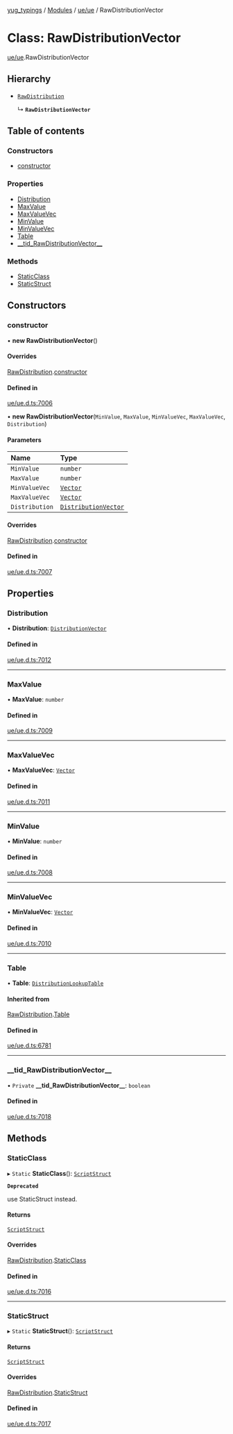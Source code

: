 [yug_typings](../README.md) / [Modules](../modules.md) / [ue/ue](../modules/ue_ue.md) / RawDistributionVector

# Class: RawDistributionVector

[ue/ue](../modules/ue_ue.md).RawDistributionVector

## Hierarchy

- [`RawDistribution`](ue_ue.RawDistribution.md)

  ↳ **`RawDistributionVector`**

## Table of contents

### Constructors

- [constructor](ue_ue.RawDistributionVector.md#constructor)

### Properties

- [Distribution](ue_ue.RawDistributionVector.md#distribution)
- [MaxValue](ue_ue.RawDistributionVector.md#maxvalue)
- [MaxValueVec](ue_ue.RawDistributionVector.md#maxvaluevec)
- [MinValue](ue_ue.RawDistributionVector.md#minvalue)
- [MinValueVec](ue_ue.RawDistributionVector.md#minvaluevec)
- [Table](ue_ue.RawDistributionVector.md#table)
- [\_\_tid\_RawDistributionVector\_\_](ue_ue.RawDistributionVector.md#__tid_rawdistributionvector__)

### Methods

- [StaticClass](ue_ue.RawDistributionVector.md#staticclass)
- [StaticStruct](ue_ue.RawDistributionVector.md#staticstruct)

## Constructors

### constructor

• **new RawDistributionVector**()

#### Overrides

[RawDistribution](ue_ue.RawDistribution.md).[constructor](ue_ue.RawDistribution.md#constructor)

#### Defined in

[ue/ue.d.ts:7006](https://github.com/YugMetaverse/yug_typings/blob/25cad34/ue/ue.d.ts#L7006)

• **new RawDistributionVector**(`MinValue`, `MaxValue`, `MinValueVec`, `MaxValueVec`, `Distribution`)

#### Parameters

| Name | Type |
| :------ | :------ |
| `MinValue` | `number` |
| `MaxValue` | `number` |
| `MinValueVec` | [`Vector`](ue_ue_s.Vector.md) |
| `MaxValueVec` | [`Vector`](ue_ue_s.Vector.md) |
| `Distribution` | [`DistributionVector`](ue_ue.DistributionVector.md) |

#### Overrides

[RawDistribution](ue_ue.RawDistribution.md).[constructor](ue_ue.RawDistribution.md#constructor)

#### Defined in

[ue/ue.d.ts:7007](https://github.com/YugMetaverse/yug_typings/blob/25cad34/ue/ue.d.ts#L7007)

## Properties

### Distribution

• **Distribution**: [`DistributionVector`](ue_ue.DistributionVector.md)

#### Defined in

[ue/ue.d.ts:7012](https://github.com/YugMetaverse/yug_typings/blob/25cad34/ue/ue.d.ts#L7012)

___

### MaxValue

• **MaxValue**: `number`

#### Defined in

[ue/ue.d.ts:7009](https://github.com/YugMetaverse/yug_typings/blob/25cad34/ue/ue.d.ts#L7009)

___

### MaxValueVec

• **MaxValueVec**: [`Vector`](ue_ue_s.Vector.md)

#### Defined in

[ue/ue.d.ts:7011](https://github.com/YugMetaverse/yug_typings/blob/25cad34/ue/ue.d.ts#L7011)

___

### MinValue

• **MinValue**: `number`

#### Defined in

[ue/ue.d.ts:7008](https://github.com/YugMetaverse/yug_typings/blob/25cad34/ue/ue.d.ts#L7008)

___

### MinValueVec

• **MinValueVec**: [`Vector`](ue_ue_s.Vector.md)

#### Defined in

[ue/ue.d.ts:7010](https://github.com/YugMetaverse/yug_typings/blob/25cad34/ue/ue.d.ts#L7010)

___

### Table

• **Table**: [`DistributionLookupTable`](ue_ue.DistributionLookupTable.md)

#### Inherited from

[RawDistribution](ue_ue.RawDistribution.md).[Table](ue_ue.RawDistribution.md#table)

#### Defined in

[ue/ue.d.ts:6781](https://github.com/YugMetaverse/yug_typings/blob/25cad34/ue/ue.d.ts#L6781)

___

### \_\_tid\_RawDistributionVector\_\_

• `Private` **\_\_tid\_RawDistributionVector\_\_**: `boolean`

#### Defined in

[ue/ue.d.ts:7018](https://github.com/YugMetaverse/yug_typings/blob/25cad34/ue/ue.d.ts#L7018)

## Methods

### StaticClass

▸ `Static` **StaticClass**(): [`ScriptStruct`](ue_ue.ScriptStruct.md)

**`Deprecated`**

use StaticStruct instead.

#### Returns

[`ScriptStruct`](ue_ue.ScriptStruct.md)

#### Overrides

[RawDistribution](ue_ue.RawDistribution.md).[StaticClass](ue_ue.RawDistribution.md#staticclass)

#### Defined in

[ue/ue.d.ts:7016](https://github.com/YugMetaverse/yug_typings/blob/25cad34/ue/ue.d.ts#L7016)

___

### StaticStruct

▸ `Static` **StaticStruct**(): [`ScriptStruct`](ue_ue.ScriptStruct.md)

#### Returns

[`ScriptStruct`](ue_ue.ScriptStruct.md)

#### Overrides

[RawDistribution](ue_ue.RawDistribution.md).[StaticStruct](ue_ue.RawDistribution.md#staticstruct)

#### Defined in

[ue/ue.d.ts:7017](https://github.com/YugMetaverse/yug_typings/blob/25cad34/ue/ue.d.ts#L7017)
